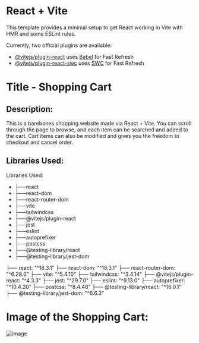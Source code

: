 # React + Vite

This template provides a minimal setup to get React working in Vite with HMR and some ESLint rules.

Currently, two official plugins are available:

- [@vitejs/plugin-react](https://github.com/vitejs/vite-plugin-react/blob/main/packages/plugin-react/README.md) uses [Babel](https://babeljs.io/) for Fast Refresh
- [@vitejs/plugin-react-swc](https://github.com/vitejs/vite-plugin-react-swc) uses [SWC](https://swc.rs/) for Fast Refresh

# Title - Shopping Cart

## Description:
This is a barebones shopping website made via React + Vite. You can scroll through the page to browse, and each item can be searched and added to the cart. Cart items can also be modified and gives you the freedom to checkout and cancel order. 

## Libraries Used:

Libraries Used:

- ├──react
- ├──react-dom
- ├──react-router-dom
- ├──vite
- ├──tailwindcss
- ├──@vitejs/plugin-react
- ├──jest
- ├──eslint
- ├──autoprefixer
- ├──postcss
- ├──@testing-library/react
- ├──@testing-library/jest-dom

├── react: "^18.3.1"
├── react-dom: "^18.3.1"
├── react-router-dom: "^6.28.0"
├── vite: "^5.4.10"
├── tailwindcss: "^3.4.14"
├── @vitejs/plugin-react: "^4.3.3"
├── jest: "^29.7.0"
├── eslint: "^9.13.0"
├── autoprefixer: "^10.4.20"
├── postcss: "^8.4.48"
├── @testing-library/react: "^16.0.1"
├── @testing-library/jest-dom: "^6.6.3"



# Image of the Shopping Cart:
![image](https://github.com/user-attachments/assets/5d3cca95-8e7a-4026-87d5-efee659794d1)

